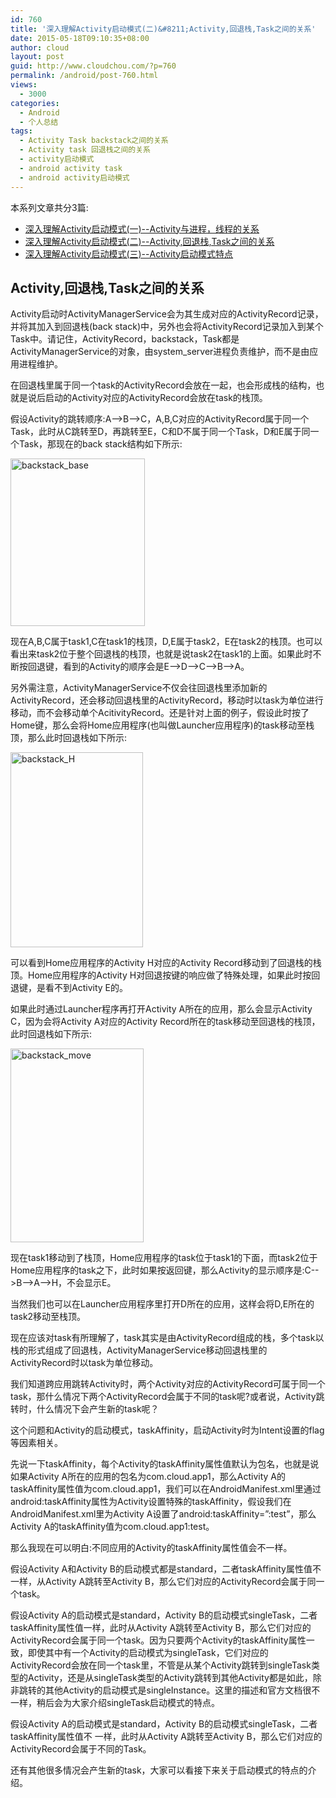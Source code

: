 ```yaml
---
id: 760
title: '深入理解Activity启动模式(二)&#8211;Activity,回退栈,Task之间的关系'
date: 2015-05-18T09:10:35+08:00
author: cloud
layout: post
guid: http://www.cloudchou.com/?p=760
permalink: /android/post-760.html
views:
  - 3000
categories:
  - Android
  - 个人总结
tags:
  - Activity Task backstack之间的关系
  - Activity task 回退栈之间的关系
  - activity启动模式
  - android activity task
  - android activity启动模式
---
```

<p>本系列文章共分3篇:</p>
<ul>
<li><a href="http://www.cloudchou.com/android/post-755.html" target="_blank">深入理解Activity启动模式(一)--Activity与进程，线程的关系</a></li>
<li><a href="http://www.cloudchou.com/android/post-760.html" target="_blank">深入理解Activity启动模式(二)--Activity,回退栈,Task之间的关系</a></li>
<li><a href="http://www.cloudchou.com/android/post-768.html" target="_blank">深入理解Activity启动模式(三)--Activity启动模式特点</a></li>
</ul>

<h2>Activity,回退栈,Task之间的关系</h2>
 
<p>Activity启动时ActivityManagerService会为其生成对应的ActivityRecord记录，并将其加入到回退栈(back stack)中，另外也会将ActivityRecord记录加入到某个Task中。请记住，ActivityRecord，backstack，Task都是ActivityManagerService的对象，由system_server进程负责维护，而不是由应用进程维护。</p>
<p>在回退栈里属于同一个task的ActivityRecord会放在一起，也会形成栈的结构，也就是说后启动的Activity对应的ActivityRecord会放在task的栈顶。</p>
<p>假设Activity的跳转顺序:A-->B-->C，A,B,C对应的ActivityRecord属于同一个Task，此时从C跳转至D，再跳转至E，C和D不属于同一个Task，D和E属于同一个Task，那现在的back stack结构如下所示:</p>
<a href="http://www.cloudchou.com/wp-content/uploads/2015/05/backstack_base.jpg" target="_blank"><img src="http://www.cloudchou.com/wp-content/uploads/2015/05/backstack_base.jpg" alt="backstack_base" width="215" height="268" class="aligncenter size-full wp-image-764" /></a>
 

<p>现在A,B,C属于task1,C在task1的栈顶，D,E属于task2，E在task2的栈顶。也可以看出来task2位于整个回退栈的栈顶，也就是说task2在task1的上面。如果此时不断按回退键，看到的Activity的顺序会是E-->D-->C-->B-->A。</p>
<p>另外需注意，ActivityManagerService不仅会往回退栈里添加新的ActivityRecord，还会移动回退栈里的ActivityRecord，移动时以task为单位进行移动，而不会移动单个AcitivityRecord。还是针对上面的例子，假设此时按了Home键，那么会将Home应用程序(也叫做Launcher应用程序)的task移动至栈顶，那么此时回退栈如下所示:</p>
 <a href="http://www.cloudchou.com/wp-content/uploads/2015/05/backstack_H.jpg" target="_blank"><img src="http://www.cloudchou.com/wp-content/uploads/2015/05/backstack_H.jpg" alt="backstack_H" width="212" height="312" class="aligncenter size-full wp-image-765" /></a>

<p>可以看到Home应用程序的Activity H对应的Activity Record移动到了回退栈的栈顶。Home应用程序的Activity H对回退按键的响应做了特殊处理，如果此时按回退键，是看不到Activity E的。</p>
<p>如果此时通过Launcher程序再打开Activity A所在的应用，那么会显示Activity C，因为会将Activity A对应的Activity Record所在的task移动至回退栈的栈顶，此时回退栈如下所示:</p>
<a href="http://www.cloudchou.com/wp-content/uploads/2015/05/backstack_move.jpg" target="_blank"><img src="http://www.cloudchou.com/wp-content/uploads/2015/05/backstack_move.jpg" alt="backstack_move" width="213" height="310" class="aligncenter size-full wp-image-763" /></a>

<p>现在task1移动到了栈顶，Home应用程序的task位于task1的下面，而task2位于Home应用程序的task之下，此时如果按返回键，那么Activity的显示顺序是:C-->B-->A-->H，不会显示E。</p>
<p>当然我们也可以在Launcher应用程序里打开D所在的应用，这样会将D,E所在的task2移动至栈顶。</p>
<p>现在应该对task有所理解了，task其实是由ActivityRecord组成的栈，多个task以栈的形式组成了回退栈，ActivityManagerService移动回退栈里的ActivityRecord时以task为单位移动。</p>
<p>我们知道跨应用跳转Activity时，两个Activity对应的ActivityRecord可属于同一个task，那什么情况下两个ActivityRecord会属于不同的task呢?或者说，Activity跳转时，什么情况下会产生新的task呢？</p>
<p>这个问题和Activity的启动模式，taskAffinity，启动Activity时为Intent设置的flag等因素相关。</p>
<p>先说一下taskAffinity，每个Activity的taskAffinity属性值默认为包名，也就是说如果Activity A所在的应用的包名为com.cloud.app1，那么Activity A的taskAffinity属性值为com.cloud.app1，我们可以在AndroidManifest.xml里通过android:taskAffinity属性为Activity设置特殊的taskAffinity，假设我们在AndroidManifest.xml里为Activity A设置了android:taskAffinity=”:test”，那么Activity A的taskAffinity值为com.cloud.app1:test。</p>
<p>那么我现在可以明白:不同应用的Activity的taskAffinity属性值会不一样。</p>
<p>假设Activity A和Activity B的启动模式都是standard，二者taskAffinity属性值不一样，从Activity A跳转至Activity B，那么它们对应的ActivityRecord会属于同一个task。</p>
<p>假设Activity A的启动模式是standard，Activity B的启动模式singleTask，二者taskAffinity属性值一样，此时从Activity A跳转至Activity B，那么它们对应的ActivityRecord会属于同一个task。因为只要两个Activity的taskAffinity属性一致，即使其中有一个Activity的启动模式为singleTask，它们对应的ActivityRecord会放在同一个task里，不管是从某个Activity跳转到singleTask类型的Activity，还是从singleTask类型的Activity跳转到其他Activity都是如此，除非跳转的其他Activity的启动模式是singleInstance。这里的描述和官方文档很不一样，稍后会为大家介绍singleTask启动模式的特点。</p>
<p>假设Activity A的启动模式是standard，Activity B的启动模式singleTask，二者taskAffinity属性值不 一样，此时从Activity A跳转至Activity B，那么它们对应的ActivityRecord会属于不同的Task。</p>
<p>还有其他很多情况会产生新的task，大家可以看接下来关于启动模式的特点的介绍。</p>


